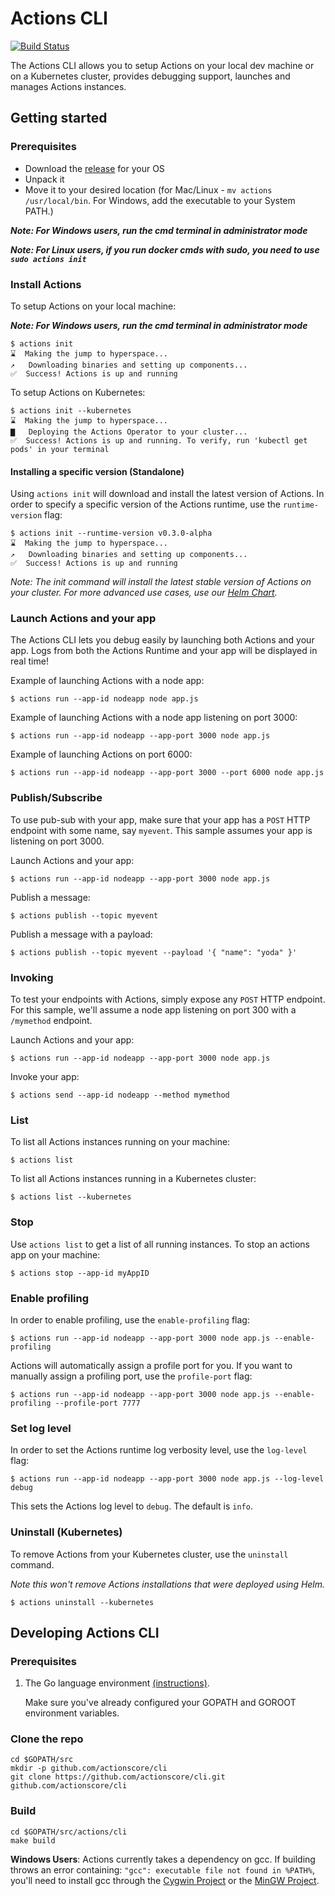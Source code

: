 # Actions CLI

[![Build Status](https://dev.azure.com/azure-octo/Actions/_apis/build/status/builds/cli%20build?branchName=master)](https://dev.azure.com/azure-octo/Actions/_build/latest?definitionId=6&branchName=master)

The Actions CLI allows you to setup Actions on your local dev machine or on a Kubernetes cluster, provides debugging support, launches and manages Actions instances.

## Getting started

### Prerequisites
* Download the [release](https://github.com/actionscore/cli/releases) for your OS
* Unpack it
* Move it to your desired location (for Mac/Linux - ```mv actions /usr/local/bin```. For Windows, add the executable to your System PATH.)

__*Note: For Windows users, run the cmd terminal in administrator mode*__

__*Note: For Linux users, if you run docker cmds with sudo, you need to use ```sudo actions init```*__

### Install Actions

To setup Actions on your local machine:

__*Note: For Windows users, run the cmd terminal in administrator mode*__

```
$ actions init
⌛  Making the jump to hyperspace...
↗   Downloading binaries and setting up components...
✅  Success! Actions is up and running
```

To setup Actions on Kubernetes:

```
$ actions init --kubernetes
⌛  Making the jump to hyperspace...
▇   Deploying the Actions Operator to your cluster...
✅  Success! Actions is up and running. To verify, run 'kubectl get pods' in your terminal
```

#### Installing a specific version (Standalone)

Using `actions init` will download and install the latest version of Actions.
In order to specify a specific version of the Actions runtime, use the `runtime-version` flag: 

```
$ actions init --runtime-version v0.3.0-alpha
⌛  Making the jump to hyperspace...
↗   Downloading binaries and setting up components...
✅  Success! Actions is up and running
```

*Note: The init command will install the latest stable version of Actions on your cluster. For more advanced use cases, use our [Helm Chart](https://github.com/actionscore/actions/tree/master/charts/actions-operator).*

### Launch Actions and your app

The Actions CLI lets you debug easily by launching both Actions and your app.
Logs from both the Actions Runtime and your app will be displayed in real time!

Example of launching Actions with a node app:

```
$ actions run --app-id nodeapp node app.js
```

Example of launching Actions with a node app listening on port 3000:

```
$ actions run --app-id nodeapp --app-port 3000 node app.js
```

Example of launching Actions on port 6000:

```
$ actions run --app-id nodeapp --app-port 3000 --port 6000 node app.js
```

### Publish/Subscribe

To use pub-sub with your app, make sure that your app has a ```POST``` HTTP endpoint with some name, say ```myevent```.
This sample assumes your app is listening on port 3000.

Launch Actions and your app:

```
$ actions run --app-id nodeapp --app-port 3000 node app.js
```

Publish a message:

```
$ actions publish --topic myevent
```

Publish a message with a payload:

```
$ actions publish --topic myevent --payload '{ "name": "yoda" }'
```

### Invoking

To test your endpoints with Actions, simply expose any ```POST``` HTTP endpoint.
For this sample, we'll assume a node app listening on port 300 with a ```/mymethod``` endpoint.

Launch Actions and your app:

```
$ actions run --app-id nodeapp --app-port 3000 node app.js
```

Invoke your app:

```
$ actions send --app-id nodeapp --method mymethod
```

### List

To list all Actions instances running on your machine:

```
$ actions list
```

To list all Actions instances running in a Kubernetes cluster:

```
$ actions list --kubernetes
```

### Stop

Use ```actions list``` to get a list of all running instances.
To stop an actions app on your machine:

```
$ actions stop --app-id myAppID
```

### Enable profiling

In order to enable profiling, use the `enable-profiling` flag:

```
$ actions run --app-id nodeapp --app-port 3000 node app.js --enable-profiling
```

Actions will automatically assign a profile port for you.
If you want to manually assign a profiling port, use the `profile-port` flag:

```
$ actions run --app-id nodeapp --app-port 3000 node app.js --enable-profiling --profile-port 7777
```

### Set log level

In order to set the Actions runtime log verbosity level, use the `log-level` flag:

```
$ actions run --app-id nodeapp --app-port 3000 node app.js --log-level debug
```

This sets the Actions log level to `debug`.
The default is `info`.

### Uninstall (Kubernetes)

To remove Actions from your Kubernetes cluster, use the `uninstall` command.

*Note this won't remove Actions installations that were deployed using Helm.*

```
$ actions uninstall --kubernetes
```


## Developing Actions CLI

### Prerequisites

1. The Go language environment [(instructions)]( https://golang.org/doc/install).

    Make sure you've already configured your GOPATH and GOROOT environment variables.

### Clone the repo

```
cd $GOPATH/src
mkdir -p github.com/actionscore/cli
git clone https://github.com/actionscore/cli.git github.com/actionscore/cli
```

### Build

```
cd $GOPATH/src/actions/cli
make build
```

**Windows Users**: Actions currently takes a dependency on gcc. If building throws an error containing: `"gcc": executable file not found in %PATH%`, you'll need to install gcc through the [Cygwin Project](https://sourceware.org/cygwin/) or the [MinGW Project](http://mingw-w64.org/doku.php).